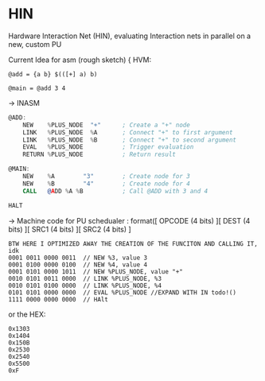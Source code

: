 # HIN
Hardware Interaction Net (HIN), evaluating Interaction nets in parallel on a new, custom PU


Current Idea for asm (rough sketch) {
HVM:
```
@add = {a b} $(([+] a) b)

@main = @add 3 4
```
->
INASM
```asm
@ADD:
    NEW    %PLUS_NODE  "+"      ; Create a "+" node
    LINK   %PLUS_NODE  %A       ; Connect "+" to first argument
    LINK   %PLUS_NODE  %B       ; Connect "+" to second argument
    EVAL   %PLUS_NODE           ; Trigger evaluation
    RETURN %PLUS_NODE           ; Return result

@MAIN:
    NEW    %A        "3"        ; Create node for 3
    NEW    %B        "4"        ; Create node for 4
    CALL   @ADD %A %B           ; Call @ADD with 3 and 4

HALT
```
-> Machine code for PU schedualer : format([ OPCODE (4 bits) ][ DEST (4 bits) ][ SRC1 (4 bits) ][ SRC2 (4 bits) ]
```
BTW HERE I OPTIMIZED AWAY THE CREATION OF THE FUNCITON AND CALLING IT, idk
0001 0011 0000 0011  // NEW %3, value 3
0001 0100 0000 0100  // NEW %4, value 4
0001 0101 0000 1011  // NEW %PLUS_NODE, value "+"
0010 0101 0011 0000  // LINK %PLUS_NODE, %3
0010 0101 0100 0000  // LINK %PLUS_NODE, %4
0101 0101 0000 0000  // EVAL %PLUS_NODE //EXPAND WITH IN todo!()
1111 0000 0000 0000  // HAlt
``` 
or the HEX:
```
0x1303
0x1404
0x150B
0x2530
0x2540
0x5500
0xF
```